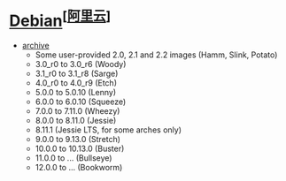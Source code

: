 # [Debian](https://www.debian.org)<sup>[[阿里云](https://www.ghxi.com/?s=VMware)]</sup>

- [archive](https://cdimage.debian.org/cdimage/archive/)
  - Some user-provided 2.0, 2.1 and 2.2 images (Hamm, Slink, Potato)
  - 3.0_r0 to 3.0_r6 (Woody)
  - 3.1_r0 to 3.1_r8 (Sarge)
  - 4.0_r0 to 4.0_r9 (Etch)
  - 5.0.0 to 5.0.10 (Lenny)
  - 6.0.0 to 6.0.10 (Squeeze)
  - 7.0.0 to 7.11.0 (Wheezy)
  - 8.0.0 to 8.11.0 (Jessie)
  - 8.11.1 (Jessie LTS, for some arches only)
  - 9.0.0 to 9.13.0 (Stretch)
  - 10.0.0 to 10.13.0 (Buster)
  - 11.0.0 to ... (Bullseye)
  - 12.0.0 to ... (Bookworm) 
